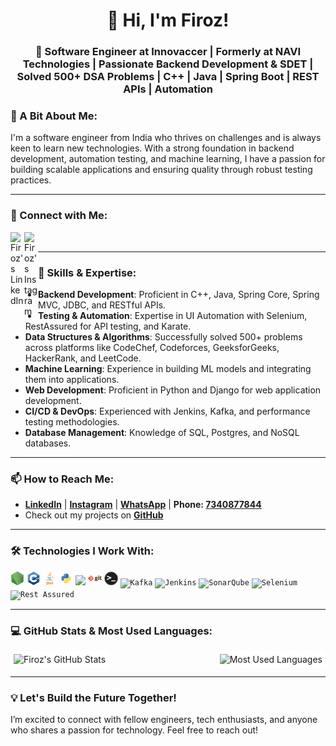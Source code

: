 <h1 align="center">👋 Hi, I'm Firoz!</h1>
<h3 align="center">🚀 Software Engineer at Innovaccer | Formerly at NAVI Technologies | Passionate Backend Development & SDET | Solved 500+ DSA Problems | C++ | Java | Spring Boot | REST APIs | Automation</h3>

### 🌟 A Bit About Me:
I'm a software engineer from India who thrives on challenges and is always keen to learn new technologies. With a strong foundation in backend development, automation testing, and machine learning, I have a passion for building scalable applications and ensuring quality through robust testing practices.

---

### 🔗 Connect with Me:
<a href="https://www.linkedin.com/in/firoz-kumar-163264188/">
  <img align="left" alt="Firoz's LinkedIn" width="22px" src="https://cdn.jsdelivr.net/npm/simple-icons@v3/icons/linkedin.svg" />
</a>
<a href="https://www.instagram.com/aju.exe_/">
  <img align="left" alt="Firoz's Instagram" width="22px" src="https://cdn.jsdelivr.net/npm/simple-icons@v3/icons/instagram.svg" />
</a>
<br />

---

### 🧠 Skills & Expertise:
- **Backend Development**: Proficient in C++, Java, Spring Core, Spring MVC, JDBC, and RESTful APIs.
- **Testing & Automation**: Expertise in UI Automation with Selenium, RestAssured for API testing, and Karate.
- **Data Structures & Algorithms**: Successfully solved 500+ problems across platforms like CodeChef, Codeforces, GeeksforGeeks, HackerRank, and LeetCode.
- **Machine Learning**: Experience in building ML models and integrating them into applications.
- **Web Development**: Proficient in Python and Django for web application development.
- **CI/CD & DevOps**: Experienced with Jenkins, Kafka, and performance testing methodologies.
- **Database Management**: Knowledge of SQL, Postgres, and NoSQL databases.

---

### 📫 How to Reach Me:
- **[LinkedIn](https://www.linkedin.com/in/firoz-kumar-163264188/)** | **[Instagram](https://www.instagram.com/firoz.baa/)** | **[WhatsApp](https://wa.me/wr/7GVK6IJ4CWRNG1)** | **Phone: [7340877844](tel:7340877844)**
- Check out my projects on **[GitHub](https://github.com/Firoz-Thakur?tab=repositories)**

---

### 🛠️ Technologies I Work With:
<code><img height="22" src="https://raw.githubusercontent.com/github/explore/80688e429a7d4ef2fca1e82350fe8e3517d3494d/topics/nodejs/nodejs.png"></code>
<code><img height="22" src="https://raw.githubusercontent.com/github/explore/80688e429a7d4ef2fca1e82350fe8e3517d3494d/topics/cpp/cpp.png"></code>
<code><img height="22" src="https://raw.githubusercontent.com/github/explore/80688e429a7d4ef2fca1e82350fe8e3517d3494d/topics/java/java.png"></code>
<code><img height="22" src="https://raw.githubusercontent.com/github/explore/80688e429a7d4ef2fca1e82350fe8e3517d3494d/topics/python/python.png"></code>
<code><img height="22" src="https://raw.githubusercontent.com/github/explore/80688e429a7d4ef2fca1e82350fe8e3517d3494d/topics/postgres/postgres.png"></code>
<code><img height="22" src="https://raw.githubusercontent.com/github/explore/80688e429a7d4ef2fca1e82350fe8e3517d3494d/topics/git/git.png"></code>
<code><img height="22" src="https://raw.githubusercontent.com/github/explore/80688e429a7d4ef2fca1e82350fe8e3517d3494d/topics/terminal/terminal.png"></code>
<code><img height="22" src="https://upload.wikimedia.org/wikipedia/commons/d/d2/Apache_Kafka_logo.svg" width="22px" alt="Kafka"></code>
<code><img height="22" src="https://upload.wikimedia.org/wikipedia/commons/4/47/Jenkins_logo.svg" width="22px" alt="Jenkins"></code>
<code><img height="22" src="https://www.sonarqube.org/images/sonar-logo.svg" width="22px" alt="SonarQube"></code>
<code><img height="22" src="https://www.selenium.dev/images/selenium_logo_square_green.png" width="22px" alt="Selenium"></code>
<code><img height="22" src="https://rest-assured.io/images/logo.png" width="22px" alt="Rest Assured"></code>

---

### 💻 GitHub Stats & Most Used Languages:
<div style="display: flex; justify-content: space-between;">
  <div style="background-color: white; padding: 5px; border-radius: 5px;">
    <img src="https://github-readme-stats.vercel.app/api?username=Firoz-Thakur&include_all_commits=true&theme=radical" alt="Firoz's GitHub Stats" style="width: 350px; height: 200px;">
  </div>
  <div style="background-color: white; padding: 5px; border-radius: 5px;">
    <img src="https://github-readme-stats.vercel.app/api/top-langs/?username=Firoz-Thakur&layout=compact&theme=radical" alt="Most Used Languages" style="width: 350px; height: 200px;">
  </div>
</div>

---

### 💡 Let's Build the Future Together!
I’m excited to connect with fellow engineers, tech enthusiasts, and anyone who shares a passion for technology. Feel free to reach out!
